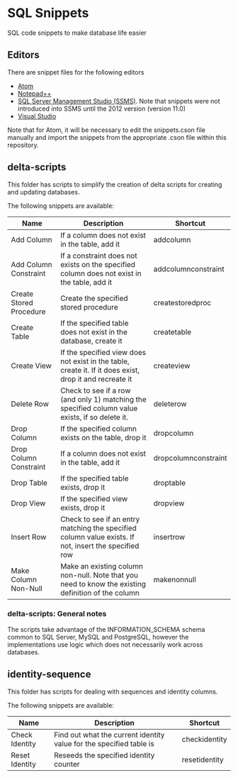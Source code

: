 # SQL Snippets

SQL code snippets to make database life easier

## Editors

There are snippet files for the following editors

* [Atom](https://atom.io/) 
* [Notepad++](https://notepad-plus-plus.org/)
* [SQL Server Management Studio (SSMS)](https://msdn.microsoft.com/en-us/library/mt238290.aspx). Note that snippets were not introduced into SSMS until the 2012 version (version 11.0)
* [Visual Studio](https://www.visualstudio.com/)

Note that for Atom, it will be necessary to edit the snippets.cson file manually and import the snippets from the appropriate .cson file within this repository.

## delta-scripts

This folder has scripts to simplify the creation of delta scripts for creating and updating databases.

The following snippets are available:

| Name | Description | Shortcut |
| --- | --- | --- |
| Add Column | If a column does not exist in the table, add it | addcolumn |
| Add Column Constraint | If a constraint does not exists on the specified column does not exist in the table, add it | addcolumnconstraint |
| Create Stored Procedure | Create the specified stored procedure | createstoredproc |
| Create Table | If the specified table does not exist in the database, create it | createtable |
| Create View | If the specified view does not exist in the table, create it. If it does exist, drop it and recreate it | createview |
| Delete Row | Check to see if a row (and only 1) matching the specified column value exists, if so delete it. | deleterow |
| Drop Column | If the specified column exists on the table, drop it | dropcolumn |
| Drop Column Constraint | If a column does not exist in the table, add it | dropcolumnconstraint |
| Drop Table | If the specified table exists, drop it | droptable |
| Drop View  | If the specified view exists, drop it | dropview |
| Insert Row | Check to see if an entry matching the specified column value exists. If not, insert the specified row | insertrow |
| Make Column Non-Null | Make an existing column non-null. Note that you need to know the existing definition of the column | makenonnull |

### delta-scripts: General notes

The scripts take advantage of the INFORMATION_SCHEMA schema common to SQL Server, MySQL and PostgreSQL, however the implementations use logic which does not necessarily work across databases.

## identity-sequence

This folder has scripts for dealing with sequences and identity columns.

The following snippets are available:

| Name | Description | Shortcut |
| ---- | ----------- | -------- |
| Check Identity | Find out what the current identity value for the specified table is | checkidentity |
| Reset Identity | Reseeds the specified identity counter | resetidentity |

